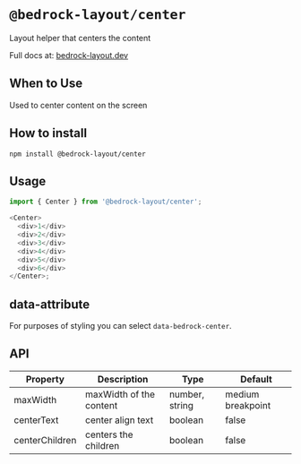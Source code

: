 # `@bedrock-layout/center`

Layout helper that centers the content

Full docs at: [bedrock-layout.dev](https://bedrock-layout.dev/)

## When to Use

Used to center content on the screen

## How to install

`npm install @bedrock-layout/center`

## Usage

```javascript
import { Center } from '@bedrock-layout/center';

<Center>
  <div>1</div>
  <div>2</div>
  <div>3</div>
  <div>4</div>
  <div>5</div>
  <div>6</div>
</Center>;
```

## data-attribute

For purposes of styling you can select `data-bedrock-center`.

## API

| Property       | Description             | Type           | Default           |
| -------------- | ----------------------- | -------------- | ----------------- |
| maxWidth       | maxWidth of the content | number, string | medium breakpoint |
| centerText     | center align text       | boolean        | false             |
| centerChildren | centers the children    | boolean        | false             |
